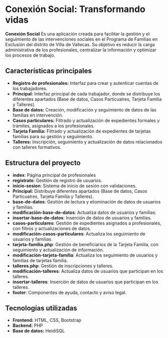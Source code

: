 # Conexión Social: Transformando vidas

**Conexión Social** 
Es una aplicación creada para facilitar la gestión y el seguimiento de las intervenciones sociales en el Programa de Familias en Exclusión del distrito de Villa de Vallecas. 
Su objetivo es reducir la carga administrativa de los profesionales, centralizar la información y optimizar los procesos de trabajo.

## **Características principales**
- **Registro de profesionales:** Interfaz para crear y autenticar cuentas de los trabajadores.
- **Principal:** Interfaz principal de cada trabajador, donde se distribuye los diferentes apartados (Base de datos, Casos Particualres, Tarjeta Familia y Talleres).
- **Base de datos:** Creación, modificación y seguimiento de datos de las familias en intervención.
- **Casos particulares:** Filtrado y actualización de expedientes formales y trámites, asignados a los profesionales.
- **Tarjeta Familia:** Filtrado y actualización de expedientes de tarjetas familias para su gestión y seguimiento.
- **Talleres:** Inscripción, seguimiento y actualización de datos relacionados con talleres formativos.

## **Estructura del proyecto**
- **index**: Página principal de profesionales
- **regístrate**: Gestión de registro de usuarios.
- **inicio-sesion**: Sistema de inicio de sesión con validaciones.
- **Principal:** Distribuye diferentes apartados (Base de datos, Casos Particualres, Tarjeta Familia y Talleres).
- **base-de-datos**: Gestión de lectura y eliominación de datos de usuarios y familias.
- **modificación-base-de-datos**: Actualiza datos de usuarios y familias.
- **insertar-base-de-datos**: Inserción de datos de usuarios y familias.
- **casos-particulares**: Gestión de expedientes asignados a profesionales, con filtros y actualizaciones de datos.
- **modificación-casos-particulares**: Actualiza los seguimiento de usuarios y familias.
- **tarjeta-familia.php**: Gestión de beneficiarios de la Tarjeta Familia, con seguimiento y actualización de información.
- **modificación-tarjeta-familia**: Actualiza los seguimiento de usuarios y familias de tarjetas familia.
- **talleres.php**: Gestión de inscripciones y talleres.
- **modificación-talleres**: Actualiza datos de usuarios que participan en los talleres.
- **insertar-talleres**: Inserción de datos de usuarios que participan en los talleres.
- **footer**: Componentes de ayuda, contacto y aviso legal.


## **Tecnologías utilizadas**
- **Frontend:** HTML, CSS, Bootstrap
- **Backend:** PHP
- **Base de datos:** HeidiSQL
